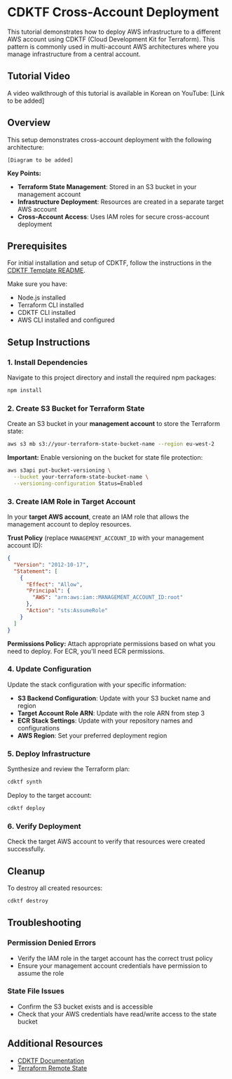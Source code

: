 # CDKTF Cross-Account Deployment

This tutorial demonstrates how to deploy AWS infrastructure to a different AWS account using CDKTF (Cloud Development Kit for Terraform). This pattern is commonly used in multi-account AWS architectures where you manage infrastructure from a central account.

## Tutorial Video

A video walkthrough of this tutorial is available in Korean on YouTube: [Link to be added]

## Overview

This setup demonstrates cross-account deployment with the following architecture:

```
[Diagram to be added]
```

**Key Points:**

- **Terraform State Management**: Stored in an S3 bucket in your management account
- **Infrastructure Deployment**: Resources are created in a separate target AWS account
- **Cross-Account Access**: Uses IAM roles for secure cross-account deployment

## Prerequisites

For initial installation and setup of CDKTF, follow the instructions in the [CDKTF Template README](../template/README.md).

Make sure you have:

- Node.js installed
- Terraform CLI installed
- CDKTF CLI installed
- AWS CLI installed and configured

## Setup Instructions

### 1. Install Dependencies

Navigate to this project directory and install the required npm packages:

```bash
npm install
```

### 2. Create S3 Bucket for Terraform State

Create an S3 bucket in your **management account** to store the Terraform state:

```bash
aws s3 mb s3://your-terraform-state-bucket-name --region eu-west-2
```

**Important:** Enable versioning on the bucket for state file protection:

```bash
aws s3api put-bucket-versioning \
  --bucket your-terraform-state-bucket-name \
  --versioning-configuration Status=Enabled
```

### 3. Create IAM Role in Target Account

In your **target AWS account**, create an IAM role that allows the management account to deploy resources.

**Trust Policy** (replace `MANAGEMENT_ACCOUNT_ID` with your management account ID):

```json
{
  "Version": "2012-10-17",
  "Statement": [
    {
      "Effect": "Allow",
      "Principal": {
        "AWS": "arn:aws:iam::MANAGEMENT_ACCOUNT_ID:root"
      },
      "Action": "sts:AssumeRole"
    }
  ]
}
```

**Permissions Policy:**
Attach appropriate permissions based on what you need to deploy. For ECR, you'll need ECR permissions.

### 4. Update Configuration

Update the stack configuration with your specific information:

- **S3 Backend Configuration**: Update with your S3 bucket name and region
- **Target Account Role ARN**: Update with the role ARN from step 3
- **ECR Stack Settings**: Update with your repository names and configurations
- **AWS Region**: Set your preferred deployment region

### 5. Deploy Infrastructure

Synthesize and review the Terraform plan:

```bash
cdktf synth
```

Deploy to the target account:

```bash
cdktf deploy
```

### 6. Verify Deployment

Check the target AWS account to verify that resources were created successfully.

## Cleanup

To destroy all created resources:

```bash
cdktf destroy
```

## Troubleshooting

### Permission Denied Errors

- Verify the IAM role in the target account has the correct trust policy
- Ensure your management account credentials have permission to assume the role

### State File Issues

- Confirm the S3 bucket exists and is accessible
- Check that your AWS credentials have read/write access to the state bucket

## Additional Resources

- [CDKTF Documentation](https://developer.hashicorp.com/terraform/cdktf)
- [Terraform Remote State](https://developer.hashicorp.com/terraform/language/state/remote)
